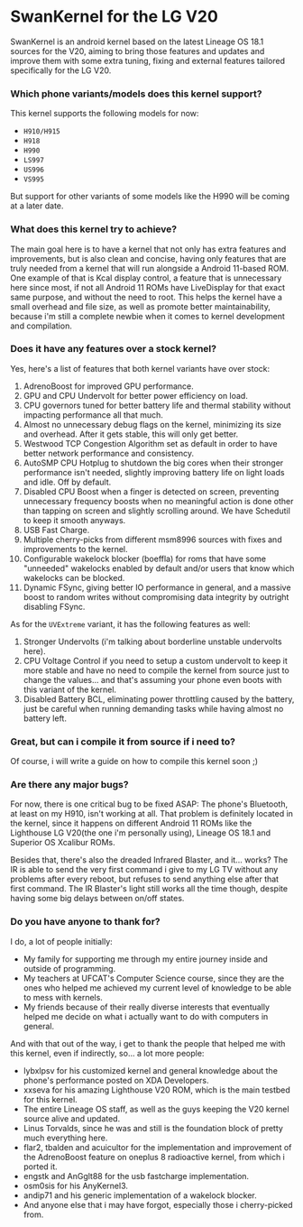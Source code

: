 # SwanKernel for the LG V20

SwanKernel is an android kernel based on the latest Lineage OS 18.1 sources for the V20, aiming to bring those features and updates and improve them with some extra tuning, fixing and external features tailored specifically for the LG V20.

### Which phone variants/models does this kernel support?

This kernel supports the following models for now:

* `H910/H915`
* `H918`
* `H990`
* `LS997`
* `US996`
* `VS995`

But support for other variants of some models like the H990 will be coming at a later date.

### What does this kernel try to achieve?

The main goal here is to have a kernel that not only has extra features and improvements, but is also clean and concise, having only features that are truly needed from a kernel that will run alongside a Android 11-based ROM. One example of that is Kcal display control, a feature that is unnecessary here since most, if not all Android 11 ROMs have LiveDisplay for that exact same purpose, and without the need to root. This helps the kernel have a small overhead and file size, as well as promote better maintainability, because i'm still a complete newbie when it comes to kernel development and compilation.

### Does it have any features over a stock kernel?

Yes, here's a list of features that both kernel variants have over stock:

1. AdrenoBoost for improved GPU performance.
2. GPU and CPU Undervolt for better power efficiency on load.
3. CPU governors tuned for better battery life and thermal stability without impacting performance all that much.
4. Almost no unnecessary debug flags on the kernel, minimizing its size and overhead. After it gets stable, this will only get better.
5. Westwood TCP Congestion Algorithm set as default in order to have better network performance and consistency.
6. AutoSMP CPU Hotplug to shutdown the big cores when their stronger performance isn't needed, slightly improving battery life on light loads and idle. Off by default.
7. Disabled CPU Boost when a finger is detected on screen, preventing unnecessary frequency boosts when no meaningful action is done other than tapping on screen and slightly scrolling around. We have Schedutil to keep it smooth anyways.
8. USB Fast Charge.
9. Multiple cherry-picks from different msm8996 sources with fixes and improvements to the kernel.
10. Configurable wakelock blocker (boeffla) for roms that have some "unneeded" wakelocks enabled by default and/or users that know which wakelocks can be blocked.
11. Dynamic FSync, giving better IO performance in general, and a massive boost to random writes without compromising data integrity by outright disabling FSync.

As for the `UVExtreme` variant, it has the following features as well:

1. Stronger Undervolts (i'm talking about borderline unstable undervolts here).
2. CPU Voltage Control if you need to setup a custom undervolt to keep it more stable and have no need to compile the kernel from source just to change the values... and that's assuming your phone even boots with this variant of the kernel.
3. Disabled Battery BCL, eliminating power throttling caused by the battery, just be careful when running demanding tasks while having almost no battery left.

### Great, but can i compile it from source if i need to?

Of course, i will write a guide on how to compile this kernel soon ;)

### Are there any major bugs?

For now, there is one critical bug to be fixed ASAP: The phone's Bluetooth, at least on my H910, isn't working at all. That problem is definitely located in the kernel, since it happens on different Android 11 ROMs like the Lighthouse LG V20(the one i'm personally using), Lineage OS 18.1 and Superior OS Xcalibur ROMs.

Besides that, there's also the dreaded Infrared Blaster, and it... works? The IR is able to send the very first command i give to my LG TV without any problems after every reboot, but refuses to send anything else after that first command. The IR Blaster's light still works all the time though, despite having some big delays between on/off states.

### Do you have anyone to thank for?

I do, a lot of people initially:

* My family for supporting me through my entire journey inside and outside of programming.
* My teachers at UFCAT's Computer Science course, since they are the ones who helped me achieved my current level of knowledge to be able to mess with kernels.
* My friends because of their really diverse interests that eventually helped me decide on what i actually want to do with computers in general.

And with that out of the way, i get to thank the people that helped me with this kernel, even if indirectly, so... a lot more people:
* lybxlpsv for his customized kernel and general knowledge about the phone's performance posted on XDA Developers.
* xxseva for his amazing Lighthouse V20 ROM, which is the main testbed for this kernel.
* The entire Lineage OS staff, as well as the guys keeping the V20 kernel source alive and updated.
* Linus Torvalds, since he was and still is the foundation block of pretty much everything here.
* flar2, tbalden and acuicultor for the implementation and improvement of the AdrenoBoost feature on oneplus 8 radioactive kernel, from which i ported it.
* engstk and AnGglt88 for the usb fastcharge implementation.
* osm0sis for his AnyKernel3.
* andip71 and his generic implementation of a wakelock blocker.
* And anyone else that i may have forgot, especially those i cherry-picked from.
